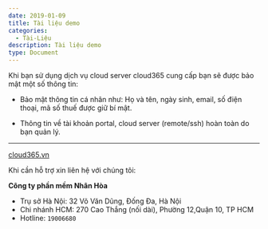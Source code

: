 ```yaml
---
date: 2019-01-09
title: Tài liệu demo
categories:
  - Tài-Liệu
description: Tài liệu demo
type: Document
---
```


Khi bạn sử dụng dịch vụ cloud server cloud365 cung cấp bạn sẽ được bảo mật một số thông tin:

+ Bảo mật thông tin cá nhân như: Họ và tên, ngày sinh, email, số điện thoại, mã số thuế được giữ bí mật.

+ Thông tin về tài khoản portal, cloud server (remote/ssh) hoàn toàn do bạn quản lý.

---
<a href="https://cloud365.vn/" target="_blank">cloud365.vn</a>

Khi cần hỗ trợ xin liên hệ với chúng tôi:

**Công ty phần mềm Nhân Hòa**
- Trụ sở Hà Nội: 32 Võ Văn Dũng, Đống Đa, Hà Nội
- Chi nhánh HCM: 270 Cao Thắng (nối dài), Phường 12,Quận 10, TP HCM
- Hotline: `19006680`
